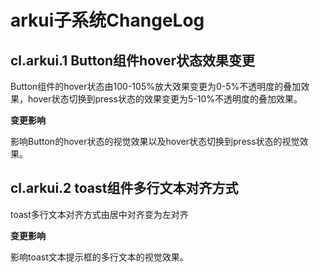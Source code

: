 # arkui子系统ChangeLog

## cl.arkui.1 Button组件hover状态效果变更

Button组件的hover状态由100-105%放大效果变更为0-5%不透明度的叠加效果，hover状态切换到press状态的效果变更为5-10%不透明度的叠加效果。

**变更影响**

影响Button的hover状态的视觉效果以及hover状态切换到press状态的视觉效果。

## cl.arkui.2 toast组件多行文本对齐方式

toast多行文本对齐方式由居中对齐变为左对齐

**变更影响**

影响toast文本提示框的多行文本的视觉效果。